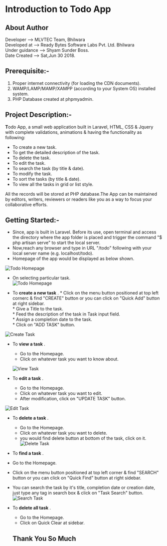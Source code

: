 
# Introduction to Todo App
  
  
## About Author

Developer	-->   MLVTEC Team, Bhilwara  
Developed at 	-->   Ready Bytes Software Labs Pvt. Ltd. Bhilwara  
Under guidance	-->   Shyam Sunder Boss.  
Date Created	-->   Sat,Jun 30 2018.  

## Prerequisite:-

1. Proper internet connectivity (for loading the CDN documents). 
2. WAMP/LAMP/MAMP/XAMPP (according to your System OS) installed system.
3. PHP Database created at phpmyadmin.

## Project Description:-

**T**odo App, a small web application built in Laravel, HTML, CSS  &amp; Jquery with complete validations, animations &
     having the functionality as following:
 * To create a new task.  
 * To get the detailed description of the task.  
 * To delete the task.  
 * To edit the task.  
 * To search the task (by title & date).  
 * To modify the task.  
 * To sort the tasks (by title & date).  
 * To view all the tasks in grid or list style.  
     
All the records will be stored at PHP database.The App can be maintained by editors, writers, reviewers or readers like you as a way to focus your collaborative efforts.

## Getting Started:-

* Since, app is built in Laravel. Before its use, open terminal and access the directory 
             where the app folder is placed and trigger the command "$ php artisan serve" to start the local server.  
* Now,reach any browser and type in URL "/todo" following with your local server name (e.g. localhost/todo).  
* Homepage of the app would be displayed as below shown.  
		
![Todo Homepage](https://github.com/Rajs0ni/Web-Apps/blob/master/todo_using_Laravel/screenshots/Screenshot-1.png)  

* On selecting particular task.  
![Todo Homepage](https://github.com/Rajs0ni/Web-Apps/blob/master/todo_using_Laravel/screenshots/Screenshot-2.png)  

* To __create a new task__ .
       * Click on the menu button positioned at top left cornerc &amp; find "CREATE" button or you can click on "Quick Add" button at right sidebar.  
       * Give a Title to the task.  
       * Feed the description of the task in Task input field.  
       * Assign a completion date to the task.  
       * Click on "ADD TASK" button.  
       
 ![Create Task](https://github.com/Rajs0ni/Web-Apps/blob/master/todo_using_Laravel/screenshots/Screenshot-3.png)  
 
* To __view a task__ .  
  * Go to the Homepage.  
  * Click on whatever task you want to know about.  
  
  ![View Task](https://github.com/Rajs0ni/Web-Apps/blob/master/todo_using_Laravel/screenshots/Screenshot-6.png)  
 
 * To __edit a task__ .
    * Go to the Homepage.  
    * Click on whatever task you want to edit.  
    * After modification, click on "UPDATE TASK" button. 
    
![Edit Task](https://github.com/Rajs0ni/Web-Apps/blob/master/todo_using_Laravel/screenshots/Screenshot-7.png)  
 * To __delete a task__ .
     * Go to the Homepage.  
     * Click on whatever task you want to delete.  
     * you would find delete button at bottom of the task, click on it.  
  ![Delete Task](https://github.com/Rajs0ni/Web-Apps/blob/master/todo_using_Laravel/screenshots/Screenshot-7.png) 
  
 * To __find a task__ .  
  * Go to the Homepage.
* Click on the menu button positioned at top left corner & find "SEARCH" button or you can click on "Quick Find" button at right sidebar.
* You can search the task by it's title, completion date or creation date, just type any tag in search box & click on "Task Search" button.
 ![Search Task](https://github.com/Rajs0ni/Web-Apps/blob/master/todo_using_Laravel/screenshots/Screenshot-5.png) 
 
 * To __delete all task__ .
 	* Go to the Homepage.  
 	* Click on Quick Clear at sidebar.
 
 
   Thank You So Much
   ---
